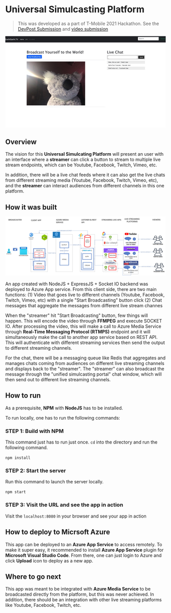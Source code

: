 # Universal Simulcasting Platform

> This was developed as a part of T-Mobile 2021 Hackathon. See the [DevPost Submission](https://devpost.com/software/simulcasating) and [video submission](https://youtu.be/TR-pAaq4l3w) 

![App Interface](./images/coverOverview.jpg)

## Overview

The vision for this **Universal Simulcating Platform** will present an user with an interface where a **streamer** can click a button to stream to multiple live stream endpoints, which can be Youtube, Facebook, Twitch, Vimeo, etc.

In addition, there will be a live chat feeds where it can also get the live chats from different streaming media (Youtube, Facebook, Twitch, Vimeo, etc), and the **streamer** can interact audiences from different channels in this one platform.

## How it was built

![App Architecture](./images/coverArchitecture.jpg)


An app created with NodeJS + ExpressJS + Socket IO backend was deployed to Azure App service. From this client side, there are two main functions: (1) Video that goes live to different channels (Youtube, Facebook, Twitch, Vimeo, etc) with a single "Start Broadcasting" button click (2) Chat messages that aggregate the messages from different live stream channes

When the "streamer" hit "Start Broadcasting" button, few things will happen. This will encode the video through **FFMPEG** and execute SOCKET IO. After processing the video, this will make a call to Azure Media Service through **Real-Time Messaging Protocol (RTMPS)** endpoint and it will simultaneously make the call to another app service based on REST API. This will authenticate with different streaming services then send the output to different streaming channels.

For the chat, there will be a messaging queue like Redis that aggregates and manages chats coming from audiences on different live streaming channels and displays back to the "streamer". The "streamer" can also broadcast the message through the "unified simulcasting portal" chat window, which will then send out to different live streaming channels.

## How to run

As a prerequisite, **NPM** with **NodeJS** has to be installed.

To run locally, one has to run the following commands:

### STEP 1: Build with NPM

This command just has to run just once. `cd` into the directory and run the following command.

`npm install`

### STEP 2: Start the server

Run this command to launch the server locally.

`npm start`

### STEP 3: Visit the URL and see the app in action

Visit the `localhost:8080` in your browser and see your app in action

## How to deploy to Micrsoft Azure

This app can be deployed to an **Azure App Service** to access remotely. To make it super easy, it recommended to install **Azure App Service** plugin for **Microsoft Visual Studio Code**. From there, one can just login to Azure and click **Upload** icon to deploy as a new app.

## Where to go next

This app was meant to be integrated with **Azure Media Service** to be broadcasted directly from the platform, but this was never achieved. In addition, there should be an integration with other live streaming platforms like Youtube, Facebook, Twitch, etc. 
